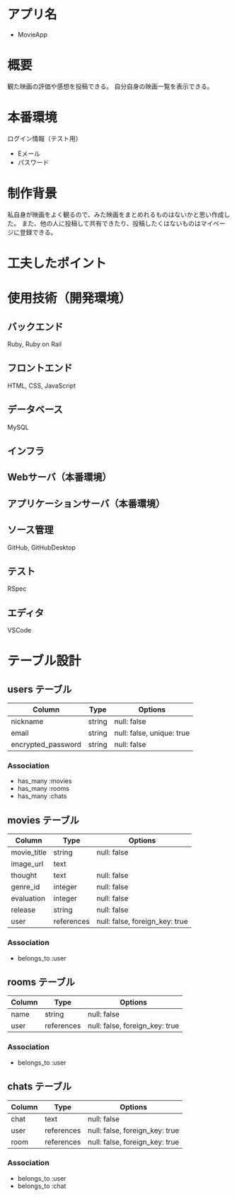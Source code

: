 # アプリ名
- MovieApp

# 概要
観た映画の評価や感想を投稿できる。
自分自身の映画一覧を表示できる。

# 本番環境

ログイン情報（テスト用）
- Eメール
- パスワード

# 制作背景
私自身が映画をよく観るので、みた映画をまとめれるものはないかと思い作成した。
また、他の人に投稿して共有できたり、投稿したくはないものはマイページに登録できる。

# 工夫したポイント

# 使用技術（開発環境）
## バックエンド
Ruby, Ruby on Rail
## フロントエンド
HTML, CSS, JavaScript
## データベース
MySQL
## インフラ
## Webサーバ（本番環境）
## アプリケーションサーバ（本番環境）
## ソース管理
GitHub, GitHubDesktop
## テスト
RSpec
## エディタ
VSCode

# テーブル設計

## users テーブル

| Column             | Type   | Options                   |
| ------------------ | ------ | ------------------------- |
| nickname           | string | null: false               |
| email              | string | null: false, unique: true |
| encrypted_password | string | null: false               |

### Association
- has_many :movies
- has_many :rooms
- has_many :chats


## movies テーブル

| Column        | Type       | Options                        |
| ------------- | ---------- | ------------------------------ |
| movie_title   | string     | null: false                    |
| image_url     | text       |                                |
| thought       | text       | null: false                    |
| genre_id      | integer    | null: false                    |
| evaluation    | integer    | null: false                    |
| release       | string     | null: false                    |
| user          | references | null: false, foreign_key: true |

### Association
- belongs_to :user


## rooms テーブル

| Column | Type       | Options                        |
| ------ | ---------- | ------------------------------ |
| name   | string     | null: false                    |
| user   | references | null: false, foreign_key: true |

### Association
- belongs_to :user

## chats テーブル

| Column | Type       | Options                        |
| ------ | ---------- | ------------------------------ |
| chat   | text       | null: false                    |
| user   | references | null: false, foreign_key: true |
| room   | references | null: false, foreign_key: true |

### Association
- belongs_to :user
- belongs_to :chat
